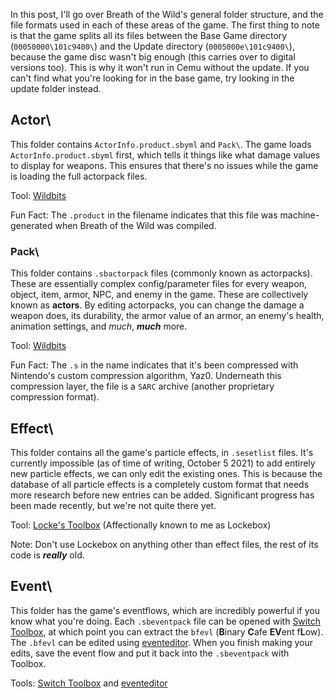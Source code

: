
In this post, I'll go over Breath of the Wild's general folder structure, and the file formats used in each of these areas of the game. The first thing
to note is that the game splits all its files between the Base Game directory (`00050000\101c9400\`) and the Update directory (`0005000e\101c9400\`), because the game disc wasn't big enough (this carries over to digital versions too). This is why it won't run in Cemu
without the update. If you can't find what you're looking for in the base game, try looking in the update folder instead. 

## Actor\

This folder contains `ActorInfo.product.sbyml` and `Pack\`. The game loads `ActorInfo.product.sbyml` first, which tells it things like what
damage values to display for weapons. This ensures that there's no issues while the game is loading the full actorpack files.

Tool: [Wildbits](https://gamebanana.com/tools/6660)

Fun Fact: The `.product` in the filename indicates that this file was machine-generated when Breath of the Wild was compiled.

### Pack\

This folder contains `.sbactorpack` files (commonly known as actorpacks). These are essentially complex config/parameter files for every
weapon, object, item, armor, NPC, and enemy in the game. These are collectively known as **actors**. By editing actorpacks, you can change the
damage a weapon does, its durability, the armor value of an armor, an enemy's health, animation settings, and *much*, ***much*** more.

Tool: [Wildbits](https://gamebanana.com/tools/6660)

Fun Fact: The `.s` in the name indicates that it's been compressed with Nintendo's custom compression algorithm, Yaz0. Underneath this
compression layer, the file is a `SARC` archive (another proprietary compression format).

## Effect\

This folder contains all the game's particle effects, in `.sesetlist` files. It's currently impossible (as of time of writing, October 5 2021) to add
entirely new particle effects, we can only edit the existing ones. This is because the database of all particle effects is a completely custom format
that needs more research before new entries can be added. Significant progress has been made recently, but we're not quite there yet.

Tool: [Locke's Toolbox](https://github.com/LockeExile/Switch-Toolbox/releases) (Affectionally known to me as Lockebox)

Note: Don't use Lockebox on anything other than effect files, the rest of its code is ***really*** old.

## Event\

This folder has the game's eventflows, which are incredibly powerful if you know what you're doing. Each `.sbeventpack` file can be opened
with [Switch Toolbox](https://github.com/KillzXGaming/Switch-Toolbox/releases), at which point you can extract the `bfevl` (**B**inary **C**afe **EV**ent f**L**ow). The `.bfevl` can be edited using [eventeditor](https://pypi.org/project/eventeditor/).
When you finish making your edits, save the event flow and put it back into the `.sbeventpack` with Toolbox.

Tools: [Switch Toolbox](https://github.com/KillzXGaming/Switch-Toolbox/releases) and [eventeditor](https://pypi.org/project/eventeditor/)
